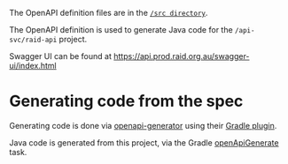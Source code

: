 The OpenAPI definition files are in the [`/src directory`](./src).

The OpenAPI definition is used to generate Java code for the 
`/api-svc/raid-api` project.

Swagger UI can be found at https://api.prod.raid.org.au/swagger-ui/index.html 

# Generating code from the spec

Generating code is done via [openapi-generator](https://github.com/OpenAPITools/openapi-generator)
using their [Gradle plugin](https://github.com/OpenAPITools/openapi-generator/blob/master/modules/openapi-generator-gradle-plugin/README.adoc).

Java code is generated from this project, via the Gradle 
[openApiGenerate](./build.gradle) task.
